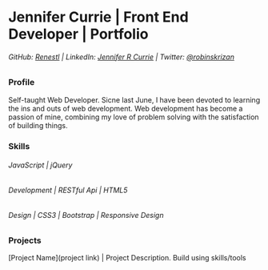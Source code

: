 # Jennifer Currie | Front End Developer | Portfolio

###### GitHub: [Renestl](https://github.com/Renestl) | LinkedIn: [Jennifer R Currie]() | Twitter: [@robinskrizan]()

### Profile

Self-taught Web Developer. Sicne last June, I have been devoted to learning the ins and outs of web development. Web development has become a passion of mine, combining my love of problem solving with the satisfaction of building things.

### Skills

###### JavaScript | jQuery
###### Development | RESTful Api | HTML5
###### Design | CSS3 | Bootstrap | Responsive Design

### Projects

[Project Name](project link) | Project Description. Build using skills/tools